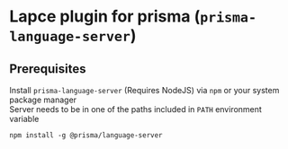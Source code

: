 # Lapce plugin for prisma (`prisma-language-server`)

## Prerequisites

Install `prisma-language-server` (Requires NodeJS) via `npm` or your system package manager  
Server needs to be in one of the paths included in `PATH` environment variable

```shell
npm install -g @prisma/language-server
```
